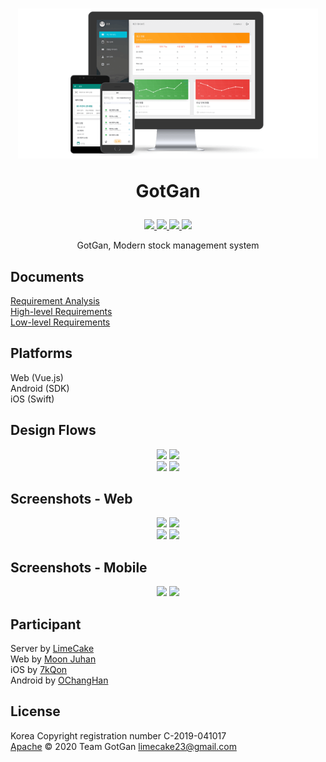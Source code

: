 <h1 align="center">
  <img src="logo.png" alt="GotGan" width="480">
  <br>
  <p>GotGan</p>
</h1>

<p align="center">
    <a href="https://gotgan.devx.kr">
        <img src="https://img.shields.io/badge/DEVX-gotgan-black?style=flat-square" />
    </a>
    <a href="#license">
        <img src="https://img.shields.io/github/license/LIMECAKE/GotGan?style=flat-square" />
    </a>
    <a href="https://github.com/LIMECAKE/GotGan/releases">
        <img src="https://img.shields.io/github/v/release/LIMECAKE/GotGan?style=flat-square" />
    </a>
    <a href="https://github.com/LIMECAKE/GotGan/issues">
        <img src="https://img.shields.io/badge/SUPPORT-LIVE-green?style=flat-square" />
    </a>
</p>

<p align="center">
GotGan, Modern stock management system
</p>

## Documents

[Requirement Analysis](https://github.com/LIMECAKE/GotGan/raw/master/요구사항분석서.pptx)  
[High-level Requirements](https://github.com/LIMECAKE/GotGan/raw/master/상위설계서.pptx)  
[Low-level Requirements](https://github.com/LIMECAKE/GotGan/raw/master/상세설계서.pptx)  

## Platforms

Web (Vue.js)  
Android (SDK)  
iOS (Swift) 

## Design Flows

<div align="center">
<img src="https://user-images.githubusercontent.com/8467374/79940234-1a589900-849c-11ea-82ec-972f083815f6.png" width="40%"></img>
<img src="https://user-images.githubusercontent.com/8467374/79940235-1af12f80-849c-11ea-8779-38bbccf00471.png" width="40%"></img>
</div>
<div align="center">
<img src="https://user-images.githubusercontent.com/8467374/79940236-1af12f80-849c-11ea-9ac5-542f3c7a0835.png" width="40%"></img>
<img src="https://user-images.githubusercontent.com/8467374/79940238-1b89c600-849c-11ea-8ae3-ccdf9875df4f.png" width="40%"></img>
</div>

## Screenshots - Web

<div align="center">
<img src="https://user-images.githubusercontent.com/8467374/79940225-16c51200-849c-11ea-842c-066b182707c3.png" width="40%"></img>
<img src="https://user-images.githubusercontent.com/8467374/79940228-188ed580-849c-11ea-8ec9-eebffc90ed28.png" width="40%"></img>
</div>
<div align="center">
<img src="https://user-images.githubusercontent.com/8467374/79940230-188ed580-849c-11ea-9535-f528ac105a94.png" width="40%"></img>
<img src="https://user-images.githubusercontent.com/8467374/79940231-19276c00-849c-11ea-9900-8b51a9f8457e.png" width="40%"></img>
</div>

## Screenshots - Mobile

<div align="center">
<img src="https://user-images.githubusercontent.com/8467374/79940232-19c00280-849c-11ea-8d20-2d5fa97f7de8.png" width="40%"></img>
<img src="https://user-images.githubusercontent.com/8467374/79940233-19c00280-849c-11ea-878a-b37bc3a40e05.png" width="40%"></img>
</div>

## Participant
Server by [LimeCake](https://github.com/LIMECAKE)  
Web by [Moon Juhan](https://github.com/MoonJuhan)  
iOS by [7kQon](https://github.com/7kQon)  
Android by [OChangHan](https://github.com/OChangHan)  

## License
Korea Copyright registration number C-2019-041017  
[Apache](LICENSE) © 2020 Team GotGan <limecake23@gmail.com>